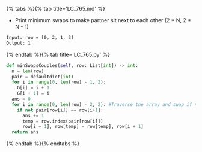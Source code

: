 {% tabs %}{% tab title='LC_765.md' %}

* Print minimum swaps to make partner sit next to each other (2 \* N, 2 \* N - 1)

```txt
Input: row = [0, 2, 1, 3]
Output: 1
```

{% endtab %}{% tab title='LC_765.py' %}

```py
def minSwapsCouples(self, row: List[int]) -> int:
  n = len(row)
  pair = defaultdict(int)
  for i in range(0, len(row) - 1, 2):
    G[i] = i + 1
    G[i + 1] = i
  ans = 0
  for i in range(0, len(row) - 2, 2): #Traverse the array and swap if not with his/her pair
    if not pair[row[i]] == row[i+1]:
      ans += 1
      temp = row.index(pair[row[i]])
      row[i + 1], row[temp] = row[temp], row[i + 1]
  return ans
```

{% endtab %}{% endtabs %}
